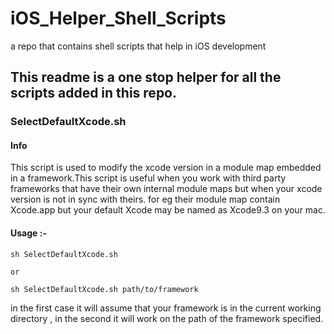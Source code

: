 # iOS_Helper_Shell_Scripts
a repo that contains shell scripts that help in iOS development

## This readme is a one stop helper for all the scripts added in this repo.

### SelectDefaultXcode.sh

#### Info

This script is used to modify the xcode version in a module map embedded in a framework.This script is useful when you work with third party frameworks that have their own internal module maps but when your xcode version is not in sync with theirs. for eg their module map contain Xcode.app but your default Xcode may be named as Xcode9.3 on your mac.

#### Usage :-

```
sh SelectDefaultXcode.sh

or 

sh SelectDefaultXcode.sh path/to/framework

```

in the first case it will assume that your framework is in the current working directory , in the second it will work on the path of the framework specified.
